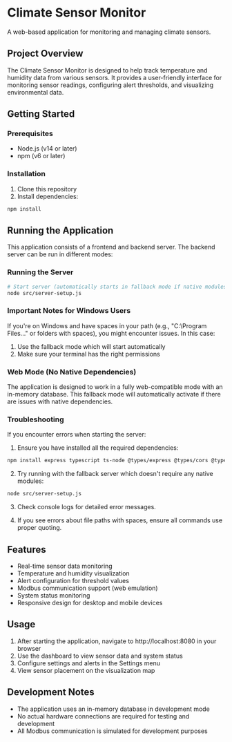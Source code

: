 
# Climate Sensor Monitor

A web-based application for monitoring and managing climate sensors.

## Project Overview

The Climate Sensor Monitor is designed to help track temperature and humidity data from various sensors. It provides a user-friendly interface for monitoring sensor readings, configuring alert thresholds, and visualizing environmental data.

## Getting Started

### Prerequisites

- Node.js (v14 or later)
- npm (v6 or later)

### Installation

1. Clone this repository
2. Install dependencies:
```sh
npm install
```

## Running the Application

This application consists of a frontend and backend server. The backend server can be run in different modes:

### Running the Server

```sh
# Start server (automatically starts in fallback mode if native modules fail)
node src/server-setup.js
```

### Important Notes for Windows Users

If you're on Windows and have spaces in your path (e.g., "C:\Program Files\..." or folders with spaces), you might encounter issues. In this case:

1. Use the fallback mode which will start automatically
2. Make sure your terminal has the right permissions

### Web Mode (No Native Dependencies)

The application is designed to work in a fully web-compatible mode with an in-memory database. This fallback mode will automatically activate if there are issues with native dependencies.

### Troubleshooting

If you encounter errors when starting the server:

1. Ensure you have installed all the required dependencies:
```sh
npm install express typescript ts-node @types/express @types/cors @types/node
```

2. Try running with the fallback server which doesn't require any native modules:
```sh
node src/server-setup.js
```

3. Check console logs for detailed error messages.

4. If you see errors about file paths with spaces, ensure all commands use proper quoting.

## Features

- Real-time sensor data monitoring
- Temperature and humidity visualization
- Alert configuration for threshold values
- Modbus communication support (web emulation)
- System status monitoring
- Responsive design for desktop and mobile devices

## Usage

1. After starting the application, navigate to http://localhost:8080 in your browser
2. Use the dashboard to view sensor data and system status
3. Configure settings and alerts in the Settings menu
4. View sensor placement on the visualization map

## Development Notes

- The application uses an in-memory database in development mode
- No actual hardware connections are required for testing and development
- All Modbus communication is simulated for development purposes
